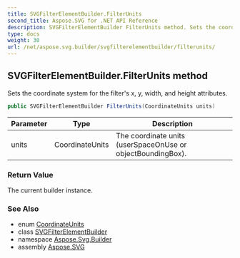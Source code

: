```yaml
---
title: SVGFilterElementBuilder.FilterUnits
second_title: Aspose.SVG for .NET API Reference
description: SVGFilterElementBuilder FilterUnits method. Sets the coordinate system for the filters x y width and height attributes
type: docs
weight: 30
url: /net/aspose.svg.builder/svgfilterelementbuilder/filterunits/
---
```

## SVGFilterElementBuilder.FilterUnits method

Sets the coordinate system for the filter's x, y, width, and height attributes.

```csharp
public SVGFilterElementBuilder FilterUnits(CoordinateUnits units)
```

| Parameter | Type | Description |
| --- | --- | --- |
| units | CoordinateUnits | The coordinate units (userSpaceOnUse or objectBoundingBox). |

### Return Value

The current builder instance.

### See Also

* enum [CoordinateUnits](../../coordinateunits/)
* class [SVGFilterElementBuilder](../)
* namespace [Aspose.Svg.Builder](../../../aspose.svg.builder/)
* assembly [Aspose.SVG](../../../)
